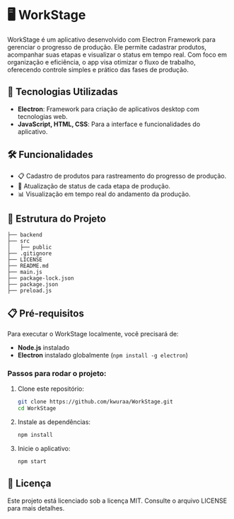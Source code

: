 # 🖥️ WorkStage  

WorkStage é um aplicativo desenvolvido com Electron Framework para gerenciar o progresso de produção. Ele permite cadastrar produtos, acompanhar suas etapas e visualizar o status em tempo real. Com foco em organização e eficiência, o app visa otimizar o fluxo de trabalho, oferecendo controle simples e prático das fases de produção.  

## 🚀 Tecnologias Utilizadas  

- **Electron**: Framework para criação de aplicativos desktop com tecnologias web.  
- **JavaScript, HTML, CSS**: Para a interface e funcionalidades do aplicativo.  

## 🛠️ Funcionalidades  

- 📋 Cadastro de produtos para rastreamento do progresso de produção.  
- 🔄 Atualização de status de cada etapa de produção.  
- 📊 Visualização em tempo real do andamento da produção.  

## 📂 Estrutura do Projeto  

```
├── backend
├── src
│   ├── public
├── .gitignore
├── LICENSE
├── README.md
├── main.js
├── package-lock.json
├── package.json
├── preload.js
```

## 📋 Pré-requisitos  

Para executar o WorkStage localmente, você precisará de:  

- **Node.js** instalado  
- **Electron** instalado globalmente (`npm install -g electron`)  

### Passos para rodar o projeto:  

1. Clone este repositório:  

   ```sh
   git clone https://github.com/kwuraa/WorkStage.git
   cd WorkStage
   ```  

2. Instale as dependências:  

   ```sh
   npm install
   ```  

3. Inicie o aplicativo:  

   ```sh
   npm start
   ```  

## 📄 Licença  

Este projeto está licenciado sob a licença MIT. Consulte o arquivo LICENSE para mais detalhes.  
